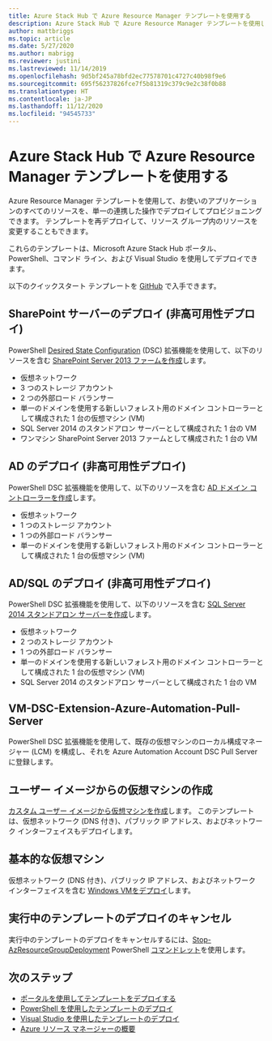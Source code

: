 ```yaml
---
title: Azure Stack Hub で Azure Resource Manager テンプレートを使用する
description: Azure Stack Hub で Azure Resource Manager テンプレートを使用してリソースをプロビジョニングする方法を説明します。
author: mattbriggs
ms.topic: article
ms.date: 5/27/2020
ms.author: mabrigg
ms.reviewer: justini
ms.lastreviewed: 11/14/2019
ms.openlocfilehash: 9d5bf245a78bfd2ec77578701c4727c40b98f9e6
ms.sourcegitcommit: 695f56237826fce7f5b81319c379c9e2c38f0b88
ms.translationtype: HT
ms.contentlocale: ja-JP
ms.lasthandoff: 11/12/2020
ms.locfileid: "94545733"
---
```

# <a name="use-azure-resource-manager-templates-in-azure-stack-hub"></a>Azure Stack Hub で Azure Resource Manager テンプレートを使用する

Azure Resource Manager テンプレートを使用して、お使いのアプリケーションのすべてのリソースを、単一の連携した操作でデプロイしてプロビジョニングできます。 テンプレートを再デプロイして、リソース グループ内のリソースを変更することもできます。

これらのテンプレートは、Microsoft Azure Stack Hub ポータル、PowerShell、コマンド ライン、および Visual Studio を使用してデプロイできます。

以下のクイックスタート テンプレートを [GitHub](https://aka.ms/azurestackgithub) で入手できます。

## <a name="deploy-sharepoint-server-non-high-availability-deployment"></a>SharePoint サーバーのデプロイ (非高可用性デプロイ)

PowerShell [Desired State Configuration](/powershell/scripting/dsc/overview/overview) (DSC) 拡張機能を使用して、以下のリソースを含む [SharePoint Server 2013 ファームを作成](https://github.com/Azure/AzureStack-QuickStart-Templates/tree/master/sharepoint-2013-non-ha)します。

* 仮想ネットワーク
* 3 つのストレージ アカウント
* 2 つの外部ロード バランサー
* 単一のドメインを使用する新しいフォレスト用のドメイン コントローラーとして構成された 1 台の仮想マシン (VM)
* SQL Server 2014 のスタンドアロン サーバーとして構成された 1 台の VM
* ワンマシン SharePoint Server 2013 ファームとして構成された 1 台の VM

## <a name="deploy-ad-non-high-availability-deployment"></a>AD のデプロイ (非高可用性デプロイ)

PowerShell DSC 拡張機能を使用して、以下のリソースを含む [AD ドメイン コントローラーを作成](https://github.com/Azure/AzureStack-QuickStart-Templates/tree/master/ad-non-ha)します。

* 仮想ネットワーク
* 1 つのストレージ アカウント
* 1 つの外部ロード バランサー
* 単一のドメインを使用する新しいフォレスト用のドメイン コントローラーとして構成された 1 台の仮想マシン (VM)

## <a name="deploy-adsql-non-high-availability-deployment"></a>AD/SQL のデプロイ (非高可用性デプロイ)

PowerShell DSC 拡張機能を使用して、以下のリソースを含む [SQL Server 2014 スタンドアロン サーバーを作成](https://github.com/Azure/AzureStack-QuickStart-Templates/tree/master/sql-2014-non-ha)します。

* 仮想ネットワーク
* 2 つのストレージ アカウント
* 1 つの外部ロード バランサー
* 単一のドメインを使用する新しいフォレスト用のドメイン コントローラーとして構成された 1 台の仮想マシン (VM)
* SQL Server 2014 のスタンドアロン サーバーとして構成された 1 台の VM

## <a name="vm-dsc-extension-azure-automation-pull-server"></a>VM-DSC-Extension-Azure-Automation-Pull-Server

PowerShell DSC 拡張機能を使用して、既存の仮想マシンのローカル構成マネージャー (LCM) を構成し、それを Azure Automation Account DSC Pull Server に登録します。

## <a name="create-a-virtual-machine-from-a-user-image"></a>ユーザー イメージからの仮想マシンの作成

[カスタム ユーザー イメージから仮想マシンを作成](https://github.com/Azure/AzureStack-QuickStart-Templates/tree/master/101-vm-create-from-customimage)します。 このテンプレートは、仮想ネットワーク (DNS 付き)、パブリック IP アドレス、およびネットワーク インターフェイスもデプロイします。

## <a name="basic-virtual-machine"></a>基本的な仮想マシン

仮想ネットワーク (DNS 付き)、パブリック IP アドレス、およびネットワーク インターフェイスを含む [Windows VMをデプロイ](https://aka.ms/aa6zdzx)します。

## <a name="cancel-a-running-template-deployment"></a>実行中のテンプレートのデプロイのキャンセル

実行中のテンプレートのデプロイをキャンセルするには、[Stop-AzResourceGroupDeployment](/powershell/module/Az.resources/stop-Azresourcegroupdeployment) PowerShell [コマンドレット](/powershell/scripting/developer/cmdlet/cmdlet-overview)を使用します。

## <a name="next-steps"></a>次のステップ

* [ポータルを使用してテンプレートをデプロイする](azure-stack-deploy-template-portal.md)
* [PowerShell を使用したテンプレートのデプロイ](azure-stack-deploy-template-powershell.md)
* [Visual Studio を使用したテンプレートのデプロイ](azure-stack-deploy-template-visual-studio.md)
* [Azure リソース マネージャーの概要](/azure/azure-resource-manager/resource-group-overview)
